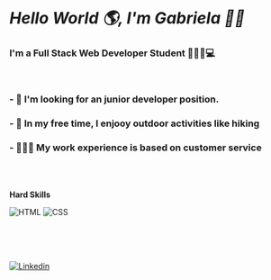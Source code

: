 # *Hello World 🌎, I'm Gabriela 👋🏼*



### I'm a Full Stack Web Developer Student  👩🏼‍💻💻 

<br>

 ### - 🔭 I'm looking for an junior developer position.  

 ### - 🌴 In my free time, I enjooy outdoor activities like hiking

 ### - 🙋🏼‍♀️ My work experience is based on customer service

 <br>
 <br>

**Hard Skills**

![HTML](https://img.shields.io/badge/HTML-239120?style=for-the-badge&logo=html5&logoColor=white) 
![CSS](https://img.shields.io/badge/CSS-239120?&style=for-the-badge&logo=css3&logoColor=white)

<br>
<br>
<br>

[![Linkedin](https://img.shields.io/badge/LinkedIn-0077B5?style=for-the-badge&logo=linkedin&logoColor=white)](https://www.linkedin.com/in/gabriela-leichtweis-2044b723b/)

